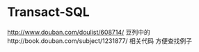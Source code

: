 # Transact-SQL
http://www.douban.com/doulist/608714/ 豆列中的http://book.douban.com/subject/1231877/ 相关代码
方便查找例子

